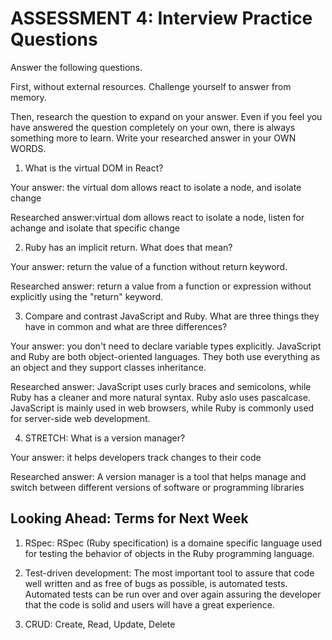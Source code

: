 # ASSESSMENT 4: Interview Practice Questions

Answer the following questions.

First, without external resources. Challenge yourself to answer from memory.

Then, research the question to expand on your answer. Even if you feel you have answered the question completely on your own, there is always something more to learn. Write your researched answer in your OWN WORDS.

1. What is the virtual DOM in React?

Your answer: the virtual dom allows react to isolate a node, and isolate change

Researched answer:virtual dom allows react to isolate a node, listen for achange and isolate that specific change

2. Ruby has an implicit return. What does that mean?

Your answer: return the value of a function without return keyword.

Researched answer: return a value from a function or expression without explicitly using the "return" keyword.

3. Compare and contrast JavaScript and Ruby. What are three things they have in common and what are three differences?

Your answer: you don't need to declare variable types explicitly. JavaScript and Ruby are both object-oriented languages. They both use everything as an object  and they support classes inheritance.

Researched answer: JavaScript uses curly braces and semicolons, while Ruby has a cleaner and more natural syntax. Ruby aslo uses pascalcase. JavaScript is mainly used in web browsers, while Ruby is commonly used for server-side web development.

4. STRETCH: What is a version manager?

Your answer: it helps developers track changes to their code

Researched answer: A version manager is a tool that helps manage and switch between different versions of software or programming libraries

## Looking Ahead: Terms for Next Week

1. RSpec:  RSpec (Ruby specification) is a domaine specific language used for testing the behavior of objects in the Ruby programming language.

2. Test-driven development: The most important tool to assure that code well written and as free of bugs as possible, is automated tests. Automated tests can be run over and over again assuring the developer that the code is solid and users will have a great experience.

3. CRUD: Create, Read, Update, Delete





